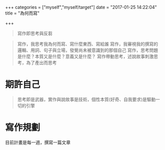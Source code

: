 +++
categories = ["myself","myself/target"]
date = "2017-01-25 14:22:04"
title = "為何而寫"

+++

> 寫作即思考與反芻

<!-- toc -->
<!-- more -->


> 寫作，我思考我為何而寫、寫什麼東西、寫給誰
> 寫作，我審視我的撰寫的邏輯、用詞、句子與立場，發覺尚未被意識到的那個自己
> 寫作，思考問題是什麼？本質又是什麼？意義又是什麼？
> 寫作帶動思考，述說故事刺激思考，為了產出而思考

# 期許自己

> 思考即是武器，實作與說故事是技術，個性本質(好奇、自我要求)是驅動一切的引擎


# 寫作規劃
目前計畫是每一週，撰寫一篇文章
